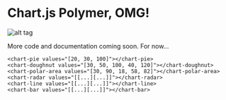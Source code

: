 # Chart.js Polymer, OMG!

![alt tag](https://i.cloudup.com/RGGUB4bcP5-3000x3000.png)

More code and documentation coming soon. For now...

```
<chart-pie values="[20, 30, 100]"></chart-pie>
<chart-doughnut values="[30, 50, 100, 40, 120]"></chart-doughnut>
<chart-polar-area values="[30, 90, 18, 58, 82]"></chart-polar-area>
<chart-radar values="[[...][...]]"></chart-radar>
<chart-line values="[[...][...]]"></chart-line>
<chart-bar values="[[...][...]]"></chart-bar>
```